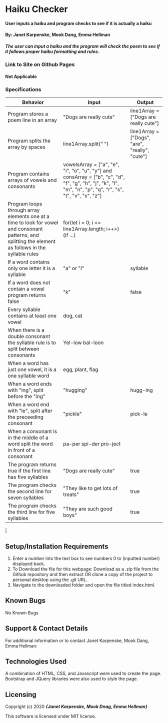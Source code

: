 # Haiku Checker

#### User inputs a haiku and program checks to see if it is actually a haiku

#### By: Janet Karpenske, Mook Dang, Emma Hellman

##### The user can input a haiku and the program will check the poem to see if it follows proper haiku formatting and rules.

### Link to Site on Github Pages
#### Not Applicable

### Specifications

| Behavior | Input | Output |
|----------|-------|--------|
| Program stores a poem line in an array | "Dogs are really cute" | line1Array = ["Dogs are really cute"] |
| Program splits the array by spaces | line1Array.split(" ") | line1Array = ["Dogs", "are", "really", "cute"] |
| Program contains arrays of vowels and consonants | vowelsArray = ["a", "e", "i", "o", "u", "y"] and consArray = ["b", "c", "d", "f", "g", "h", "j", "k", "l", "m", "n", "p", "q", "r", "s", "t", "v", "x", "z"] |
| Program loops through array elements one at a time to look for vowel and consonant patterns, and splitting the element as follows in the syllable rules | for(let i = 0; i <= line1Array.length; i++>) {if ...} |
| If a word contains only one letter it is a syllable | "a" or "I" | syllable |
| If a word does not contain a vowel program returns false | "k" | false |
| Every syllable contains at least one vowel | dog, cat
| When there is a double consonant the syllable rule is to split between consonants | Yel-low bal-loon
| When a word has just one vowel, it is a one syllable word | egg, plant, flag
| When a word ends with "ing", split before the "ing" | "hugging" | hugg-ing |
| When a word end with "le", split after the preceeding consonant | "pickle" | pick-le |
| When a consonant is in the middle of a word split the word in front of a consonant | pa-per spi-der pro-ject
| The program returns true if the first line has five syllables| "Dogs are really cute" | true |
| The program checks the second line for seven syllables | "They like to get lots of treats" | true |
| The program checks the third line for five syllables | "They are such good boys" | true |
| 

## Setup/Installation Requirements

1. Enter a number into the text box to see numbers 0 to (inputted number) displayed back.
2. To Download the file for this webpage: Download as a .zip file from the Github repository and then extract OR clone a copy of the project to personal desktop using the .git URL.
3. Navigate to the downloaded folder and open the file titled index.html.

## Known Bugs
No Known Bugs

## Support & Contact Details
For additional information or to contact Janet Karpenske, Mook Dang, Emma Hellman:

## Technologies Used
A combination of HTML, CSS, and Javascript were used to create the page. Bootstrap and JQuery libraries were also used to style the page.

## Licensing
Copyright (c) 2020 **_{Janet Karpenske, Mook Dnag, Emma Hellman}_**

This software is licensed under MIT license.
